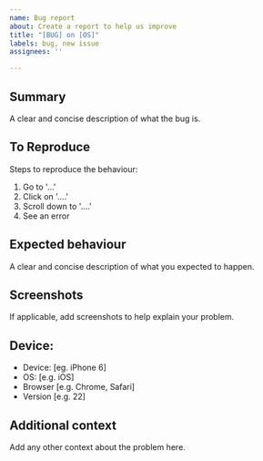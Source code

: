 ```yaml
---
name: Bug report
about: Create a report to help us improve
title: "[BUG] on [OS]"
labels: bug, new issue
assignees: ''

---
```


## Summary
A clear and concise description of what the bug is.

## To Reproduce
Steps to reproduce the behaviour:
1. Go to '...'
2. Click on '....'
3. Scroll down to '....'
4. See an error

## Expected behaviour
A clear and concise description of what you expected to happen.

## Screenshots
If applicable, add screenshots to help explain your problem.

## Device:
- Device: [eg. iPhone 6]
 - OS: [e.g. iOS]
 - Browser [e.g. Chrome, Safari]
 - Version [e.g. 22]

## Additional context
Add any other context about the problem here.
